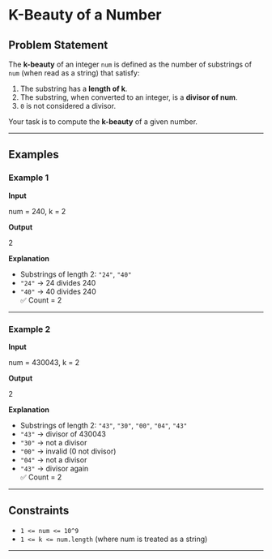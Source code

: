 # K-Beauty of a Number

## Problem Statement
The **k-beauty** of an integer `num` is defined as the number of substrings of `num` (when read as a string) that satisfy:
1. The substring has a **length of k**.  
2. The substring, when converted to an integer, is a **divisor of num**.  
3. `0` is not considered a divisor.

Your task is to compute the **k-beauty** of a given number.

---

## Examples

### Example 1
**Input**

num = 240, k = 2

**Output**

2

**Explanation**  
- Substrings of length 2: `"24"`, `"40"`  
- `"24"` → 24 divides 240  
- `"40"` → 40 divides 240  
✅ Count = 2  

---

### Example 2
**Input**

num = 430043, k = 2

**Output**

2

**Explanation**  
- Substrings of length 2: `"43"`, `"30"`, `"00"`, `"04"`, `"43"`  
- `"43"` → divisor of 430043  
- `"30"` → not a divisor  
- `"00"` → invalid (0 not divisor)  
- `"04"` → not a divisor  
- `"43"` → divisor again  
✅ Count = 2  

---

## Constraints
- `1 <= num <= 10^9`
- `1 <= k <= num.length` (where num is treated as a string)

---
